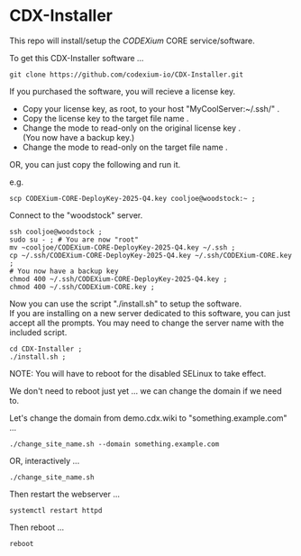 # CDX-Installer

This repo will install/setup the _CODEXium_ CORE service/software.

To get this CDX-Installer software ...

```
git clone https://github.com/codexium-io/CDX-Installer.git
```

If you purchased the software, you will recieve a license key.

* Copy your license key, as root, to your host "MyCoolServer:~/.ssh/" . 
* Copy the license key to the target file name .
* Change the mode to read-only on the original license key .  
  (You now have a backup key.)
* Change the mode to read-only on the target file name .

OR, you can just copy the following and run it.

e.g.
```
scp CODEXium-CORE-DeployKey-2025-Q4.key cooljoe@woodstock:~ ;
```

Connect to the "woodstock" server.

```
ssh cooljoe@woodstock ;
sudo su - ; # You are now "root"
mv ~cooljoe/CODEXium-CORE-DeployKey-2025-Q4.key ~/.ssh ;
cp ~/.ssh/CODEXium-CORE-DeployKey-2025-Q4.key ~/.ssh/CODEXium-CORE.key ;
# You now have a backup key
chmod 400 ~/.ssh/CODEXium-CORE-DeployKey-2025-Q4.key ;
chmod 400 ~/.ssh/CODEXium-CORE.key ;
```

Now you can use the script "./install.sh" to setup the software.  
If you are installing on a new server dedicated to this software,
you can just accept all the prompts.
You may need to change the server name with the included script.

```
cd CDX-Installer ;
./install.sh ;
```

NOTE: You will have to reboot for the disabled SELinux to take effect.

We don't need to reboot just yet ... we can change the domain if we need to.

Let's change the domain from demo.cdx.wiki to "something.example.com" ...

```
./change_site_name.sh --domain something.example.com
```

OR, interactively ...

```
./change_site_name.sh
```

Then restart the webserver ...

```
systemctl restart httpd
```

Then reboot ...

```
reboot
```



